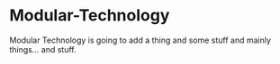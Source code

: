 # Modular-Technology

Modular Technology is going to add a thing and some stuff and mainly things... and stuff.
